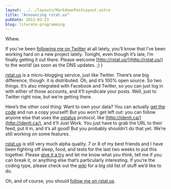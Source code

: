 ```yaml
---
layout: ../../layouts/MarkdownPostLayout.astro
title: "Announcing rstat.us"
pubDate: 2011-03-23
blog: literate-programming
---
```



Whew.

If you’ve been [following me on Twitter](http://twitter.com/steveklabnik) at all lately, you’ll know that I’ve been working hard on a new project lately. Tonight, even though it’s late, I’m finally getting it out there. Please welcome [http://rstat.us/](http://rstat.us/) to the world! (as soon as the DNS updates. ;) )

[rstat.us](http://rstat.us/) is a micro-blogging service, just like Twitter. There’s one big difference, though: it is distributed. Oh, and it’s 100% open source. So two things. It’s also integrated with Facebook and Twitter, so you can just log in with either of those accounts, and it’ll syndicate your posts. Well, just to Twitter right now, but we’re getting there.

Here’s the other cool thing: Want to own your data? You can actually [get the code](http://github.com/hotsh/rstat.us) and run a copy yourself! But you won’t get left out: you can follow anyone else that uses the [ostatus](http://ostatus.org/) protocol, like [http://identi.ca/](http://identi.ca/), and it’ll Just Work. You just have to grab the URL to their feed, put it in, and it’s all good! But you probably shouldn’t do that yet. We’re still working on some features.

[rstat.us](http://rstat.us/) is still very much alpha quality. 7 or 8 of my best friends and I have been fighting off sleep, food, and tests for the last two weeks to put this together. Please [give it a try](http://rstat.us/) and let me know what you think, tell me if you can break it, or anything else that’s particularly interesting. If you’re the coding type, please check out the [wiki](http://github.com/hotsh/rstat.us/wiki) for a big old list of stuff we’d like to do.

Oh, and of course, you should [follow me on rstat.us](http://rstat.us/users/steveklabnik).
